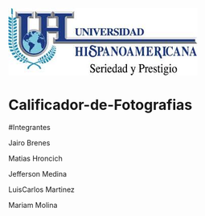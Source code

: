 ![](./UH.jpg)

# Calificador-de-Fotografias


#Integrantes 

Jairo Brenes

Matias Hroncich 

Jefferson Medina 

LuisCarlos Martinez

Mariam Molina
